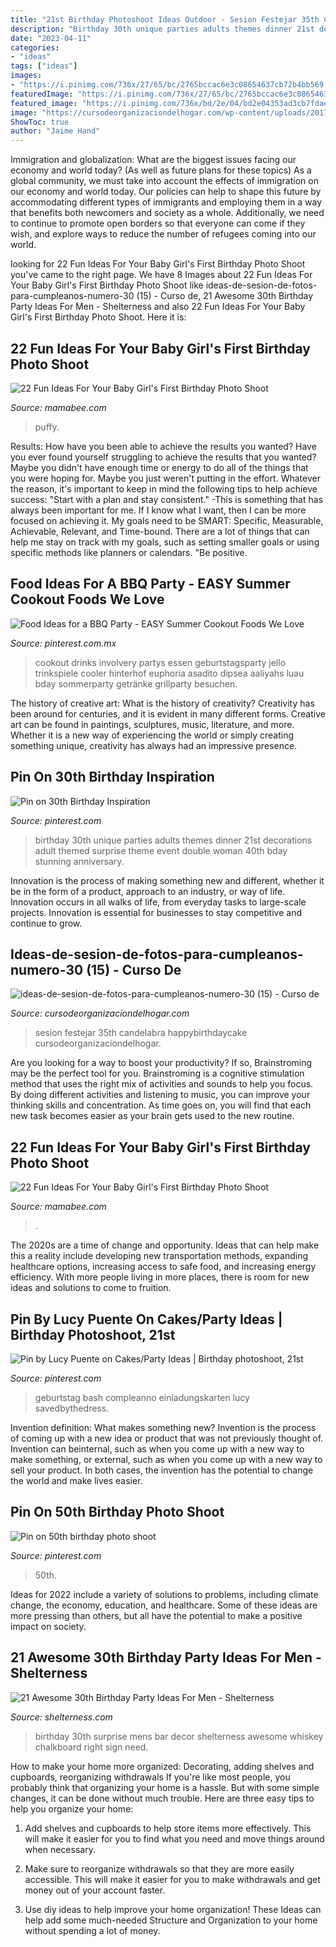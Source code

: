 ```yaml
---
title: "21st Birthday Photoshoot Ideas Outdoor - Sesion Festejar 35th Candelabra Happybirthdaycake Cursodeorganizaciondelhogar"
description: "Birthday 30th unique parties adults themes dinner 21st decorations adult themed surprise theme event double woman 40th bday stunning anniversary"
date: "2023-04-11"
categories:
- "ideas"
tags: ["ideas"]
images:
- "https://i.pinimg.com/736x/27/65/bc/2765bccac6e3c08654637cb72b4bb569.jpg"
featuredImage: "https://i.pinimg.com/736x/27/65/bc/2765bccac6e3c08654637cb72b4bb569.jpg"
featured_image: "https://i.pinimg.com/736x/bd/2e/04/bd2e04353ad3cb7fdae7a3efdda241fe--unique-birthday-party-ideas-th-birthday-parties.jpg"
image: "https://cursodeorganizaciondelhogar.com/wp-content/uploads/2017/09/ideas-de-sesion-de-fotos-para-cumpleanos-numero-30-15.jpg"
ShowToc: true
author: "Jaime Hand"
---
```



Immigration and globalization: What are the biggest issues facing our economy and world today? (As well as future plans for these topics)
As a global community, we must take into account the effects of immigration on our economy and world today. Our policies can help to shape this future by accommodating different types of immigrants and employing them in a way that benefits both newcomers and society as a whole. Additionally, we need to continue to promote open borders so that everyone can come if they wish, and explore ways to reduce the number of refugees coming into our world.

	

		
looking for 22 Fun Ideas For Your Baby Girl&#039;s First Birthday Photo Shoot you've came to the right page. We have 8 Images about 22 Fun Ideas For Your Baby Girl&#039;s First Birthday Photo Shoot like ideas-de-sesion-de-fotos-para-cumpleanos-numero-30 (15) - Curso de, 21 Awesome 30th Birthday Party Ideas For Men - Shelterness and also 22 Fun Ideas For Your Baby Girl&#039;s First Birthday Photo Shoot. Here it is:
		
    
## 22 Fun Ideas For Your Baby Girl&#039;s First Birthday Photo Shoot

<img loading=lazy src="https://mamabee.com/wp-content/uploads/2014/09/big-number-for-a-big-girl.jpg" onerror="this.onerror=null;this.src='https://tse4.mm.bing.net/th?id=OIP.Oe6LhJlPcqSa2mMVG7NvVwHaLH&amp;pid=15.1';" alt="22 Fun Ideas For Your Baby Girl&#039;s First Birthday Photo Shoot">

_Source: mamabee.com_

>puffy. 

	

Results: How have you been able to achieve the results you wanted?
Have you ever found yourself struggling to achieve the results that you wanted? Maybe you didn't have enough time or energy to do all of the things that you were hoping for. Maybe you just weren't putting in the effort. Whatever the reason, it's important to keep in mind the following tips to help achieve success: 
"Start with a plan and stay consistent." -This is something that has always been important for me. If I know what I want, then I can be more focused on achieving it. My goals need to be SMART: Specific, Measurable, Achievable, Relevant, and Time-bound. There are a lot of things that can help me stay on track with my goals, such as setting smaller goals or using specific methods like planners or calendars. 
"Be positive.

    
## Food Ideas For A BBQ Party - EASY Summer Cookout Foods We Love

<img loading=lazy src="https://i.pinimg.com/736x/d4/b0/2a/d4b02aa9c31462ebf2576cfe5958d013.jpg" onerror="this.onerror=null;this.src='https://tse4.mm.bing.net/th?id=OIP.yCpVarHifUDOoVsQynzdAQHaLH&amp;pid=15.1';" alt="Food Ideas for a BBQ Party - EASY Summer Cookout Foods We Love">

_Source: pinterest.com.mx_

>cookout drinks involvery partys essen geburtstagsparty jello trinkspiele cooler hinterhof euphoria asadito dipsea aaliyahs luau bday sommerparty getränke grillparty besuchen. 

	

The history of creative art: What is the history of creativity?
Creativity has been around for centuries, and it is evident in many different forms. Creative art can be found in paintings, sculptures, music, literature, and more. Whether it is a new way of experiencing the world or simply creating something unique, creativity has always had an impressive presence.

    
## Pin On 30th Birthday Inspiration

<img loading=lazy src="https://i.pinimg.com/736x/bd/2e/04/bd2e04353ad3cb7fdae7a3efdda241fe--unique-birthday-party-ideas-th-birthday-parties.jpg" onerror="this.onerror=null;this.src='https://tse4.mm.bing.net/th?id=OIP.pXibzKJu8JZ6K09u_d9bOAHaOq&amp;pid=15.1';" alt="Pin on 30th Birthday Inspiration">

_Source: pinterest.com_

>birthday 30th unique parties adults themes dinner 21st decorations adult themed surprise theme event double woman 40th bday stunning anniversary. 

	

Innovation is the process of making something new and different, whether it be in the form of a product, approach to an industry, or way of life. Innovation occurs in all walks of life, from everyday tasks to large-scale projects. Innovation is essential for businesses to stay competitive and continue to grow.

    
## Ideas-de-sesion-de-fotos-para-cumpleanos-numero-30 (15) - Curso De

<img loading=lazy src="https://cursodeorganizaciondelhogar.com/wp-content/uploads/2017/09/ideas-de-sesion-de-fotos-para-cumpleanos-numero-30-15.jpg" onerror="this.onerror=null;this.src='https://tse1.mm.bing.net/th?id=OIP.gY425ZJ1QbalwfZX8vSwmQHaLH&amp;pid=15.1';" alt="ideas-de-sesion-de-fotos-para-cumpleanos-numero-30 (15) - Curso de">

_Source: cursodeorganizaciondelhogar.com_

>sesion festejar 35th candelabra happybirthdaycake cursodeorganizaciondelhogar. 

	

Are you looking for a way to boost your productivity? If so, Brainstroming may be the perfect tool for you. Brainstroming is a cognitive stimulation method that uses the right mix of activities and sounds to help you focus. By doing different activities and listening to music, you can improve your thinking skills and concentration. As time goes on, you will find that each new task becomes easier as your brain gets used to the new routine.

    
## 22 Fun Ideas For Your Baby Girl&#039;s First Birthday Photo Shoot

<img loading=lazy src="https://mamabee.com/wp-content/uploads/2014/09/crazy-birthday-suit.jpg" onerror="this.onerror=null;this.src='https://tse3.mm.bing.net/th?id=OIP.72btVGeoJ81bfSyGu6R_hwHaLG&amp;pid=15.1';" alt="22 Fun Ideas For Your Baby Girl&#039;s First Birthday Photo Shoot">

_Source: mamabee.com_

>. 

	

The 2020s are a time of change and opportunity. Ideas that can help make this a reality include developing new transportation methods, expanding healthcare options, increasing access to safe food, and increasing energy efficiency. With more people living in more places, there is room for new ideas and solutions to come to fruition.

    
## Pin By Lucy Puente On Cakes/Party Ideas | Birthday Photoshoot, 21st

<img loading=lazy src="https://i.pinimg.com/736x/27/65/bc/2765bccac6e3c08654637cb72b4bb569.jpg" onerror="this.onerror=null;this.src='https://tse3.mm.bing.net/th?id=OIP.rycxawnjd7uWVvNkHTtPLgHaK-&amp;pid=15.1';" alt="Pin by Lucy Puente on Cakes/Party Ideas | Birthday photoshoot, 21st">

_Source: pinterest.com_

>geburtstag bash compleanno einladungskarten lucy savedbythedress. 

	

Invention definition: What makes something new?
Invention is the process of coming up with a new idea or product that was not previously thought of. Invention can beinternal, such as when you come up with a new way to make something, or external, such as when you come up with a new way to sell your product. In both cases, the invention has the potential to change the world and make lives easier.

    
## Pin On 50th Birthday Photo Shoot

<img loading=lazy src="https://i.pinimg.com/736x/54/5c/44/545c4490888151f80e59c037f2f97271.jpg" onerror="this.onerror=null;this.src='https://tse4.mm.bing.net/th?id=OIP.A2XUfWYq5QNz-Iq-vc2XCAHaLH&amp;pid=15.1';" alt="Pin on 50th birthday photo shoot">

_Source: pinterest.com_

>50th. 

	

Ideas for 2022 include a variety of solutions to problems, including climate change, the economy, education, and healthcare. Some of these ideas are more pressing than others, but all have the potential to make a positive impact on society.

    
## 21 Awesome 30th Birthday Party Ideas For Men - Shelterness

<img loading=lazy src="https://i.shelterness.com/2017/02/06-masculine-decor-for-surprise-party-mens-30th-birthday.jpg" onerror="this.onerror=null;this.src='https://tse2.mm.bing.net/th?id=OIP.ZfLyTnOENfuo5ZbQCAvAEgHaE7&amp;pid=15.1';" alt="21 Awesome 30th Birthday Party Ideas For Men - Shelterness">

_Source: shelterness.com_

>birthday 30th surprise mens bar decor shelterness awesome whiskey chalkboard right sign need. 

	

How to make your home more organized: Decorating, adding shelves and cupboards, reorganizing withdrawals
If you're like most people, you probably think that organizing your home is a hassle. But with some simple changes, it can be done without much trouble. Here are three easy tips to help you organize your home: 
1) Add shelves and cupboards to help store items more effectively. This will make it easier for you to find what you need and move things around when necessary.

2) Make sure to reorganize withdrawals so that they are more easily accessible. This will make it easier for you to make withdrawals and get money out of your account faster.

3) Use diy ideas to help improve your home organization! These Ideas can help add some much-needed Structure and Organization to your home without spending a lot of money.

